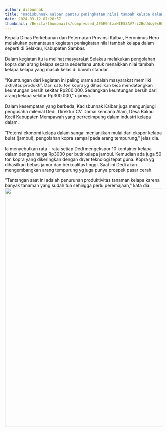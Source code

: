 ```yaml
---
author: disbunnak
title: "Kadisbunnak Kalbar pantau peningkatan nilai tambah kelapa dalam"
date: 2024-03-12 07:28:57
thumbnail: /Berita/thumbnails/compressed_JE5E9htzxHIE53AV7ri2BoUWsy0xHLvOu0MiHzkO.jpg
---
```

<p>Kepala Dinas Perkebunan dan Peternakan Provinsi Kalbar, Heronimus Hero melakukan pemantauan kegiatan peningkatan nilai tambah kelapa dalam seperti di Selakau, Kabupaten Sambas.<br /><br />Dalam kegiatan itu ia melihat masyarakat Selakau melakukan pengolahan kopra dan arang kelapa secara sederhana untuk menaikkan nilai tambah kelapa kelapa yang masuk kelas di bawah standar.<br /><br />"Keuntungan dari kegiatan ini paling utama adalah masyarakat memiliki aktivitas produktif. Dari satu ton kopra yg dihasilkan bisa mendatangkan keuntungan bersih sekitar Rp200.000. Sedangkan keuntungan bersih dari arang kelapa sekitar Rp300.000," ujarnya.<br /><br />Dalam kesempatan yang berbeda, Kadisbunnak Kalbar juga mengunjungi pengusaha milenial Dedi, Direktur CV. Damai kencana Alam, Desa Bakau Kecil Kabupaten Mempawah yang berkecimpung dalam industri kelapa dalam.<br /><br />"Potensi ekonomi kelapa dalam sangat menjanjikan mulai dari ekspor kelapa bulat (jambul), pengolahan kopra sampai pada arang tempurung," jelas dia.<br /><br />Ia menyebutkan rata - rata setiap Dedi mengekspor 10 kontainer kelapa dalam dengan harga Rp3000 per butir kelapa jambul. Kemudian ada juga 50 ton kopra yang dikeringkan dengan dryer teknologi tepat guna. Kopra yg dihasilkan bebas jamur dan berkualitas tinggi. Saat ini Dedi akan mengembangkan arang tempurung yg juga punya prospek pasar cerah.<br /><br />"Tantangan saat ini adalah penurunan produktivitas tanaman kelapa karena banyak tanaman yang sudah tua sehingga perlu peremajaan," kata dia.<img src="/images/fYJXr6tySk0jrazxKEti.jpeg" alt="" width="1366" height="768" /></p>